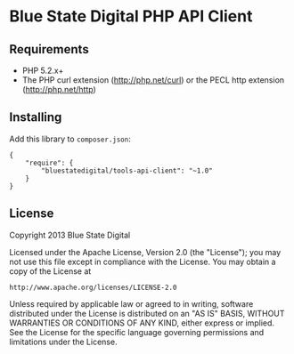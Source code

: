 Blue State Digital PHP API Client
=================================

Requirements
------------

* PHP 5.2.x+
* The PHP curl extension (http://php.net/curl) or the PECL http extension (http://php.net/http)

Installing
----------

Add this library to `composer.json`:

```
{
    "require": {
        "bluestatedigital/tools-api-client": "~1.0"
    }
}
```


License
-------

Copyright 2013 Blue State Digital

Licensed under the Apache License, Version 2.0 (the "License");
you may not use this file except in compliance with the License.
You may obtain a copy of the License at

    http://www.apache.org/licenses/LICENSE-2.0

Unless required by applicable law or agreed to in writing, software
distributed under the License is distributed on an "AS IS" BASIS,
WITHOUT WARRANTIES OR CONDITIONS OF ANY KIND, either express or implied.
See the License for the specific language governing permissions and
limitations under the License.

